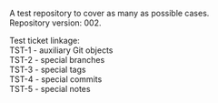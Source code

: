 A test repository to cover as many as possible cases.  
Repository version: 002.

Test ticket linkage:  
TST-1 - auxiliary Git objects  
TST-2 - special branches  
TST-3 - special tags  
TST-4 - special commits  
TST-5 - special notes
